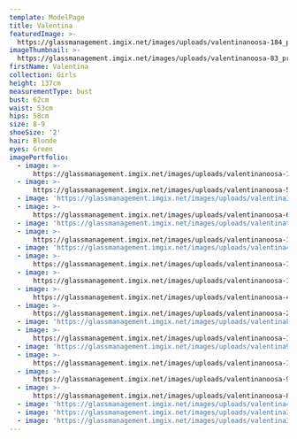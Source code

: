 ```yaml
---
template: ModelPage
title: Valentina
featuredImage: >-
  https://glassmanagement.imgix.net/images/uploads/valentinanoosa-184_preview.jpg
imageThumbnail: >-
  https://glassmanagement.imgix.net/images/uploads/valentinanoosa-83_preview-1.jpg
firstName: Valentina
collection: Girls
height: 137cm
measurementType: bust
bust: 62cm
waist: 53cm
hips: 58cm
size: 8-9
shoeSize: '2'
hair: Blonde
eyes: Green
imagePortfolio:
  - image: >-
      https://glassmanagement.imgix.net/images/uploads/valentinanoosa-125_preview.jpg
  - image: >-
      https://glassmanagement.imgix.net/images/uploads/valentinanoosa-51_preview.jpg
  - image: 'https://glassmanagement.imgix.net/images/uploads/valentina324786.jpg'
  - image: >-
      https://glassmanagement.imgix.net/images/uploads/valentinanoosa-63_preview.jpg
  - image: 'https://glassmanagement.imgix.net/images/uploads/valentinat743289.jpg'
  - image: >-
      https://glassmanagement.imgix.net/images/uploads/valentinanoosa-140_preview.jpg
  - image: 'https://glassmanagement.imgix.net/images/uploads/valentina474839.jpg'
  - image: >-
      https://glassmanagement.imgix.net/images/uploads/valentinanoosa-164_preview-1.jpg
  - image: >-
      https://glassmanagement.imgix.net/images/uploads/valentinanoosa-138_preview.jpg
  - image: >-
      https://glassmanagement.imgix.net/images/uploads/valentinanoosa-44_preview.jpg
  - image: >-
      https://glassmanagement.imgix.net/images/uploads/valentinanoosa-29_preview.jpg
  - image: 'https://glassmanagement.imgix.net/images/uploads/valentina872364.jpg'
  - image: >-
      https://glassmanagement.imgix.net/images/uploads/valentinanoosa-184_preview.jpg
  - image: 'https://glassmanagement.imgix.net/images/uploads/valentina987324.jpg'
  - image: >-
      https://glassmanagement.imgix.net/images/uploads/valentinanoosa-107_preview.jpg
  - image: >-
      https://glassmanagement.imgix.net/images/uploads/valentinanoosa-94_preview.jpg
  - image: >-
      https://glassmanagement.imgix.net/images/uploads/valentinanoosa-83_preview-1.jpg
  - image: 'https://glassmanagement.imgix.net/images/uploads/valentina474839.jpg'
  - image: 'https://glassmanagement.imgix.net/images/uploads/valentina32457689.jpg'
  - image: 'https://glassmanagement.imgix.net/images/uploads/valentina3264789.jpg'
---
```


